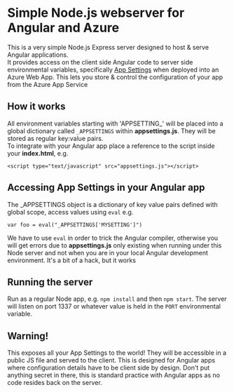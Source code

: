 # Simple Node.js webserver for Angular and Azure
This is a very simple Node.js Express server designed to host & serve Angular applications.  
It provides access on the client side Angular code to server side environmental variables, specifically [App Settings](https://docs.microsoft.com/en-us/azure/app-service-web/web-sites-configure) when deployed into an Azure Web App. This lets you store & control the configuration of your app from the Azure App Service


## How it works
All environment variables starting with 'APPSETTING_' will be placed into a global dictionary called `_APPSETTINGS` within **appsettings.js**. They will be stored as regular key:value pairs.  
To integrate with your Angular app place a reference to the script inside your **index.html**, e.g.
```
<script type="text/javascript" src="appsettings.js"></script>
```


## Accessing App Settings in your Angular app
The _APPSETTINGS object is a dictionary of key value pairs defined with global scope, access values using `eval` e.g.
```
var foo = eval("_APPSETTINGS['MYSETTING']")
```
We have to use `eval` in order to trick the Angular compiler, otherwise you will get errors due to **appsettings.js** only existing when running under 
this Node server and not when you are in your local Angular development environment. It's a bit of a hack, but it works


## Running the server
Run as a regular Node app, e.g. `npm install` and then `npm start`. The server will listen on port 1337 or whatever value is held in the `PORT` environmental variable.


## Warning!
This exposes all your App Settings to the world! They will be accessible in a public JS file and served to the client. This is designed for Angular apps where configuration details have to be client side by design. Don't put anything secret in there, this is standard practice with Angular apps as no code resides back on the server.

